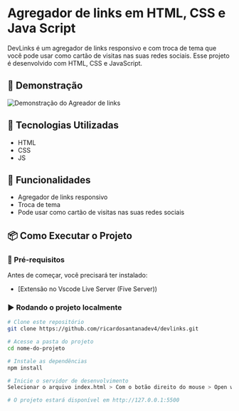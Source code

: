 # Agregador de links em HTML, CSS e Java Script

DevLinks é um agregador de links responsivo e com troca de tema que você pode usar como cartão de visitas nas suas redes sociais. Esse projeto é desenvolvido com HTML, CSS e JavaScript.

## 📸 Demonstração
![Demonstração do Agreador de links]()

## 🚀 Tecnologias Utilizadas
- HTML
- CSS
- JS

## 🔧 Funcionalidades
- Agregador de links responsivo
- Troca de tema
- Pode usar como cartão de visitas nas suas redes sociais

## 📦 Como Executar o Projeto

### 🔨 Pré-requisitos
Antes de começar, você precisará ter instalado:
- [Extensão no Vscode Live Server (Five Server))

### ▶️ Rodando o projeto localmente
```bash
# Clone este repositório
git clone https://github.com/ricardosantanadev4/devlinks.git

# Acesse a pasta do projeto
cd nome-do-projeto

# Instale as dependências
npm install

# Inicie o servidor de desenvolvimento
Selecionar o arquivo index.html > Com o botão direito do mouse > Open with File Server

# O projeto estará disponível em http://127.0.0.1:5500
